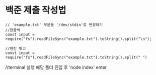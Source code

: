 # 백준 제출 작성법

```
// 'example.txt' 부분을 '/dev/stdin'로 변경하기
//한줄씩
const input = require("fs").readFileSync("example.txt").toString().split("\n");

//한칸 뛰고
const input = require("fs").readFileSync("example.txt").toString().split(" ")
```

//terminal 실행
해당 폴더 진입 후 'node index' enter
